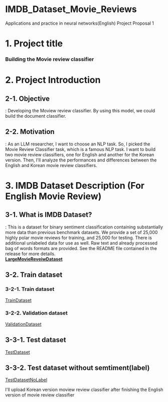 # IMDB_Dataset_Movie_Reviews
Applications and practice in neural networks(English) Project Proposal 1

# 1. Project title
### Building the Movie review classifier
# 2. Project Introduction
## 2-1. Objective
: Developing the Moview review classifier. By using this model, we could build the document classifier.
## 2-2. Motivation
: As an LLM researcher, I want to choose an NLP task. So, I picked the Movie Review Classifier task, which is a famous NLP task. I want to build two movie review classifiers, one for English and another for the Korean version. Then, I'll analyze the performances and differences between the English and Korean movie review classifiers.
# 3. IMDB Dataset Description (For English Movie Review)
## 3-1. What is IMDB Dataset?
: This is a dataset for binary sentiment classification containing substantially more data than previous benchmark datasets. We provide a set of 25,000 highly polar movie reviews for training, and 25,000 for testing. There is additional unlabeled data for use as well. Raw text and already processed bag of words formats are provided. See the README file contained in the release for more details.  
[**LargeMovieReveiwDataset**](http://ai.stanford.edu/~amaas/data/sentiment/)
## 3-2. Train dataset
### 3-2-1. Train dataset
[TrainDataset](https://drive.google.com/file/d/1yh9VcSK6z2H-Lho-dFF-KE0VdwOp8lF8/view?usp=drive_link)
### 3-2-2. Validation dataset
[ValidationDataset](https://drive.google.com/file/d/1OMiZX-LumH9Yqo81jlYIH_Fgx1GOuN72/view?usp=drive_link)
## 3-3-1. Test dataset
[TestDataset](https://drive.google.com/file/d/1OMiZX-LumH9Yqo81jlYIH_Fgx1GOuN72/view?usp=drive_link)
## 3-3-2. Test dataset without semtiment(label)
[TestDatasetNoLabel](https://drive.google.com/file/d/1--VjEXKLR9K5E1-AseoBDq1oKBBv3AiL/view?usp=drive_link)

I'll upload Korean version moview review classifier after finishing the English version of movie review classifier
